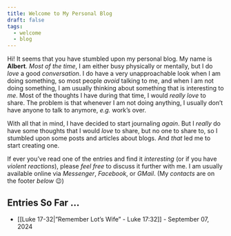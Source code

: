 ```yaml
---
title: Welcome to My Personal Blog
draft: false
tags:
  - welcome
  - blog
---
```

Hi! It seems that you have stumbled upon my personal blog. My name is **Albert**. *Most of the time*, I am either busy physically or mentally, but I do *love* a good *conversation*. I do have a very unapproachable look when I am doing something, so most people *avoid* talking to me, and when I am not doing something, I am usually thinking about something that is interesting to *me*. Most of the thoughts I have during that time, I would *really love* to share. The problem is that whenever I am not doing anything, I usually don’t have anyone to talk to anymore, *e.g.* work’s over.

With all that in mind, I have decided to start journaling *again*. But I *really* do have some thoughts that I would *love* to share, but no one to share to, so I stumbled upon some posts and articles about blogs. And *that* led me to start creating one.

If ever you’ve read one of the entries and find it *interesting* (or if you have *violent reactions*), please *feel free* to discuss it further with me. I am usually available online via *Messenger*, *Facebook*, or *GMail*. (My *contacts* are on the footer *below* 😉)

## Entries So Far …

- [[Luke 17-32|”Remember Lot’s Wife” - Luke 17:32]] - September 07, 2024